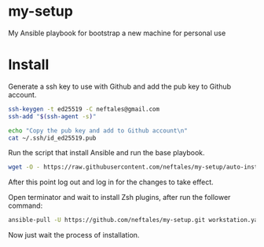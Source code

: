 # my-setup
My Ansible playbook for bootstrap a new machine for personal use

# Install
Generate a ssh key to use with Github and add the pub key to Github account.
```bash
ssh-keygen -t ed25519 -C neftales@gmail.com
ssh-add "$(ssh-agent -s)"

echo "Copy the pub key and add to Github account\n"
cat ~/.ssh/id_ed25519.pub
```

Run the script that install Ansible and run the base playbook.
```bash
wget -O - https://raw.githubusercontent.com/neftales/my-setup/auto-install/install.sh | bash
```

After this point log out and log in for the changes to take effect.

Open terminator and wait to install Zsh plugins, after run the follower command:
```bash
ansible-pull -U https://github.com/neftales/my-setup.git workstation.yaml -C auto-install -K

```

Now just wait the process of installation.
